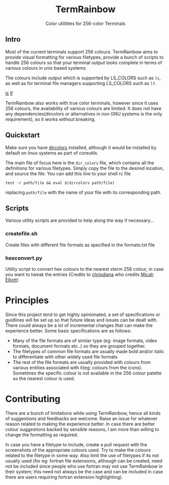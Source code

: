 <div align="center">

# TermRainbow


Color utilitites for 256-color Terminals

</div>

## Intro

Most of the current terminals support 256 colours. TermRainbow aims to provide visual formatting for various filetypes, provide a bunch of scripts to handle 256 colours so that your terminal output looks complete in terms of various colours in unix based systems.


The colours include output which is supported by LS_COLORS such as `ls`, as well as for terminal file managers supporting LS_COLORS such as `lf`.

[ls](assets/ls.png)
[lf](assets/lf.gif)

TermRainbow also works with true color terminals, however since it uses 256 colours, the availability of various colours are limited. It does not have any dependencies(dircolors or alternatives in non GNU systems is the only requirement), so it works without breaking.


## Quickstart

Make sure you have [dircolors](https://man7.org/linux/man-pages/man1/dircolors.1.html) installed, although it would be installed by default on linux systems as part of coreutils.

The main file of focus here is the `dir_colors` file, which contains all the definitions for various filetypes. Simply copy the file to the desired location, and source the file. You can add this line to your shell rc file

```
test -r path/file && eval $(dircolors path/file)
```
replacing `path/file` with the name of your file with its corresponding path.

## Scripts

Various utility scripts are provided to help along the way if necessary...

### createfile.sh

Create files with different file formats as specified in the formats.txt file

### hexconvert.py

Utility script to convert hex colours to the nearest xterm 256 colour, in case you want to tweak the entries
(Credits to [chrisdiana](https://github.com/chrisdiana) who credits [Micah Elliott](http://MicahElliott.com))

# Principles

Since this project tend to get highly opinionated, a set of specifications or guidlines will be set up so that future ideas and issues can be dealt with. There could always be a lot of incremental changes that can make the experience better. Some basic specifications are as follows:

- Many of the file formats are of similar type (eg: image formats, video formats, document formats etc..) so they are grouped together.
- The filetypes of common file formats are usually made bold and/or italic to differentiate with other widely used file formats
- The rest of the file formats are usually provided with colours from various entities associated with it(eg: colours from the icons). Sometimes the specific colour is not available in the 256 colour palette so the nearest colour is used.


# Contributing

There are a bunch of limitations while using TermRainbow, hence all kinds of suggestions and feedbacks are welcome. Raise an issue for whatever reason related to making the experience better.
In case there are better colour suggestions backed by sensible reasons, I am more than willing to change the formatting as required.

In case you have a filetype to include, create a pull request with the screenshots of the appropriate colours used. Try to make the colours related to the filetype in some way. Also limit the use of filetypes if its not usually used (for eg: fortran file extensions, although can be created, need not be included since people who use fortran may not use TermRainbow in their system; this need not always be the case and can be included in case there are users requiring fortran extension highlighting). 
